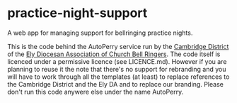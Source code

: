 # practice-night-support

A web app for managing support for bellringing practice nights.

This is the code behind the AutoPerry service run by the [Cambridge District](https://cambridgeringing.info/) of the
[Ely Diocesan Association of Church Bell Ringers](https://www.elyda.org.uk/). The code itself is licenced under a 
permissive licence (see LICENCE.md). However if you are planning to reuse it the note that there's no
support for rebranding and you will have to work through all the templates (at least) to replace references to the 
Cambridge District and the Ely DA and to replace our branding. Please don't run this code anywere else under the name
AutoPerry.
